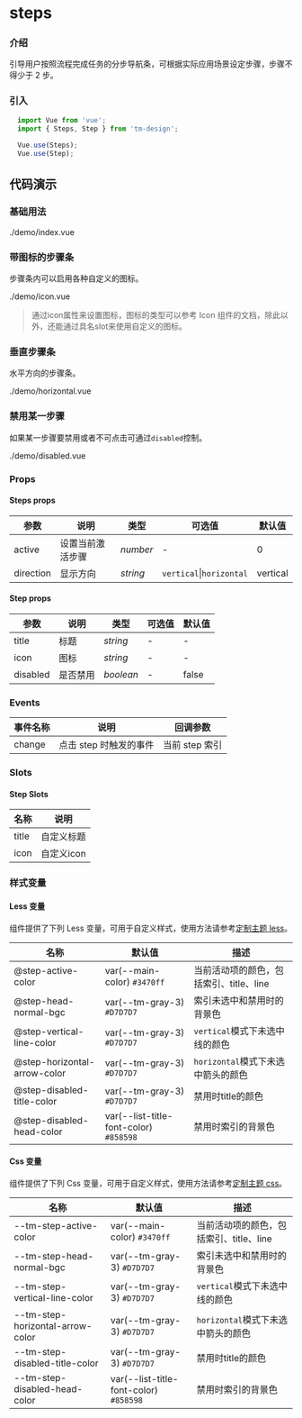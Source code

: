 # steps

### 介绍

引导用户按照流程完成任务的分步导航条，可根据实际应用场景设定步骤，步骤不得少于 2 步。

### 引入

```js
  import Vue from 'vue';
  import { Steps, Step } from 'tm-design';
  
  Vue.use(Steps);
  Vue.use(Step);
```

## 代码演示

### 基础用法

<demo-code>./demo/index.vue</demo-code>

### 带图标的步骤条

步骤条内可以启用各种自定义的图标。

<demo-code>./demo/icon.vue</demo-code>

> 通过icon属性来设置图标，图标的类型可以参考 Icon 组件的文档，除此以外，还能通过具名slot来使用自定义的图标。

### 垂直步骤条

水平方向的步骤条。

<demo-code>./demo/horizontal.vue</demo-code>

### 禁用某一步骤

如果某一步骤要禁用或者不可点击可通过`disabled`控制。

<demo-code>./demo/disabled.vue</demo-code>

### Props

#### Steps props

参数 | 说明 | 类型 | 可选值 | 默认值 
-- | -- | -- | -- | --
active | 设置当前激活步骤 | _number_ | - | 0
direction | 显示方向 | _string_ | `vertical`\|`horizontal` | vertical

#### Step props

参数 | 说明 | 类型 | 可选值 | 默认值 
-- | -- | -- | -- | --
title | 标题 | _string_ | - | -
icon | 图标 | _string_ | - | -
disabled | 是否禁用 | _boolean_ | - | false

### Events

事件名称 | 说明 | 回调参数
-- | -- | --
change | 点击 step 时触发的事件 | 当前 step 索引

### Slots

#### Step Slots

名称 | 说明
-- | --
title | 自定义标题
icon | 自定义icon

### 样式变量

#### Less 变量

组件提供了下列 Less 变量，可用于自定义样式，使用方法请参考[定制主题 less](#/theme)。

名称 | 默认值 | 描述
-- | -- | --
@step-active-color | var(--main-color) `#3470ff` | 当前活动项的颜色，包括索引、title、line
@step-head-normal-bgc | var(--tm-gray-3) `#D7D7D7` | 索引未选中和禁用时的背景色
@step-vertical-line-color | var(--tm-gray-3) `#D7D7D7` | `vertical`模式下未选中线的颜色
@step-horizontal-arrow-color | var(--tm-gray-3) `#D7D7D7` | `horizontal`模式下未选中箭头的颜色
@step-disabled-title-color | var(--tm-gray-3) `#D7D7D7` | 禁用时title的颜色
@step-disabled-head-color | var(--list-title-font-color) `#858598` | 禁用时索引的背景色

#### Css 变量

组件提供了下列 Css 变量，可用于自定义样式，使用方法请参考[定制主题 css](#/theme2)。

名称 | 默认值 | 描述
-- | -- | --
--tm-step-active-color | var(--main-color) `#3470ff` | 当前活动项的颜色，包括索引、title、line
--tm-step-head-normal-bgc | var(--tm-gray-3) `#D7D7D7` | 索引未选中和禁用时的背景色
--tm-step-vertical-line-color | var(--tm-gray-3) `#D7D7D7` | `vertical`模式下未选中线的颜色
--tm-step-horizontal-arrow-color | var(--tm-gray-3) `#D7D7D7` | `horizontal`模式下未选中箭头的颜色
--tm-step-disabled-title-color | var(--tm-gray-3) `#D7D7D7` | 禁用时title的颜色
--tm-step-disabled-head-color | var(--list-title-font-color) `#858598` | 禁用时索引的背景色